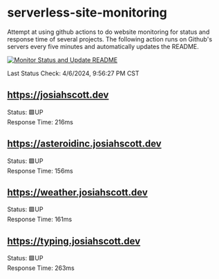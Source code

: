 # serverless-site-monitoring
Attempt at using github actions to do website monitoring for status and response time of several projects. The following action runs on Github's servers every five minutes and automatically updates the README.  

[![Monitor Status and Update README](https://github.com/JosiahSco/serverless-site-monitoring/actions/workflows/monitor.yaml/badge.svg)](https://github.com/JosiahSco/serverless-site-monitoring/actions/workflows/monitor.yaml)

Last Status Check: 4/6/2024, 9:56:27 PM CST

## https://josiahscott.dev
Status: 🟩UP  
Response Time: 216ms

## https://asteroidinc.josiahscott.dev
Status: 🟩UP  
Response Time: 156ms

## https://weather.josiahscott.dev
Status: 🟩UP  
Response Time: 161ms

## https://typing.josiahscott.dev
Status: 🟩UP  
Response Time: 263ms

